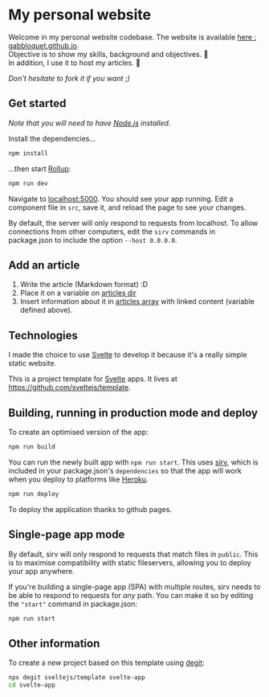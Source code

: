 # My personal website

Welcome in my personal website codebase. The website is available [here : gabbloquet.github.io](https://gabbloquet.github.io/).  
Objective is to show my skills, background and objectives. 🎯    
In addition, I use it to host my articles. 📝 

_Don't hesitate to fork it if you want ;)_

## Get started

*Note that you will need to have [Node.js](https://nodejs.org) installed.*

Install the dependencies...

```bash
npm install
```

...then start [Rollup](https://rollupjs.org):

```bash
npm run dev
```

Navigate to [localhost:5000](http://localhost:5000). You should see your app running. Edit a component file in `src`, save it, and reload the page to see your changes.

By default, the server will only respond to requests from localhost. To allow connections from other computers, edit the `sirv` commands in package.json to include the option `--host 0.0.0.0`.

## Add an article

1. Write the article (Markdown format) :D
2. Place it on a variable on [articles dir](./src/articles)
3. Insert information about it in [articles array](./src/views/Blog/blog.service.js) with linked content (variable defined above). 

## Technologies

I made the choice to use [Svelte](https://svelte.dev) to develop it because it's a really simple static website.

This is a project template for [Svelte](https://svelte.dev) apps. It lives at https://github.com/sveltejs/template.

## Building, running in production mode and deploy

To create an optimised version of the app:

```bash
npm run build
```

You can run the newly built app with `npm run start`. This uses [sirv](https://github.com/lukeed/sirv), which is included in your package.json's `dependencies` so that the app will work when you deploy to platforms like [Heroku](https://heroku.com).

```bash
npm run deploy
```

To deploy the application thanks to github pages.


## Single-page app mode

By default, sirv will only respond to requests that match files in `public`. This is to maximise compatibility with static fileservers, allowing you to deploy your app anywhere.

If you're building a single-page app (SPA) with multiple routes, sirv needs to be able to respond to requests for *any* path. You can make it so by editing the `"start"` command in package.json:

```bash
npm run start
```

## Other information 

To create a new project based on this template using [degit](https://github.com/Rich-Harris/degit):

```bash
npx degit sveltejs/template svelte-app
cd svelte-app
```